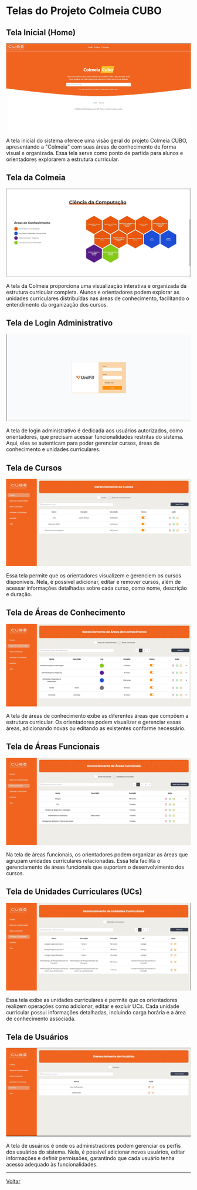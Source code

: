 # Telas do Projeto Colmeia CUBO

## Tela Inicial (Home)

![Tela Inicial](img/telas/tela_home.png)

A tela inicial do sistema oferece uma visão geral do projeto Colmeia CUBO, apresentando a "Colmeia" com suas áreas de conhecimento de forma visual e organizada. Essa tela serve como ponto de partida para alunos e orientadores explorarem a estrutura curricular.

## Tela da Colmeia

![Tela da Colmeia](img/telas/tela_colmeia.png)

A tela da Colmeia proporciona uma visualização interativa e organizada da estrutura curricular completa. Alunos e orientadores podem explorar as unidades curriculares distribuídas nas áreas de conhecimento, facilitando o entendimento da organização dos cursos.


## Tela de Login Administrativo

![Tela de Login](img/telas/tela_login.png)

A tela de login administrativo é dedicada aos usuários autorizados, como orientadores, que precisam acessar funcionalidades restritas do sistema. Aqui, eles se autenticam para poder gerenciar cursos, áreas de conhecimento e unidades curriculares.

## Tela de Cursos

![Tela de Cursos](img/telas/tela_cursos.png)

Essa tela permite que os orientadores visualizem e gerenciem os cursos disponíveis. Nela, é possível adicionar, editar e remover cursos, além de acessar informações detalhadas sobre cada curso, como nome, descrição e duração.

## Tela de Áreas de Conhecimento

![Tela de Áreas de Conhecimento](img/telas/tela_ac.png)

A tela de áreas de conhecimento exibe as diferentes áreas que compõem a estrutura curricular. Os orientadores podem visualizar e gerenciar essas áreas, adicionando novas ou editando as existentes conforme necessário.

## Tela de Áreas Funcionais

![Tela de Áreas Funcionais](img/telas/tela_af.png)

Na tela de áreas funcionais, os orientadores podem organizar as áreas que agrupam unidades curriculares relacionadas. Essa tela facilita o gerenciamento de áreas funcionais que suportam o desenvolvimento dos cursos.

## Tela de Unidades Curriculares (UCs)

![Tela de Unidades Curriculares](img/telas/tela_uc.png)

Essa tela exibe as unidades curriculares e permite que os orientadores realizem operações como adicionar, editar e excluir UCs. Cada unidade curricular possui informações detalhadas, incluindo carga horária e a área de conhecimento associada.

## Tela de Usuários

![Tela de Usuários](img/telas/tela_users.png)

A tela de usuários é onde os administradores podem gerenciar os perfis dos usuários do sistema. Nela, é possível adicionar novos usuários, editar informações e definir permissões, garantindo que cada usuário tenha acesso adequado às funcionalidades.

---

[Voltar](readme.md)
